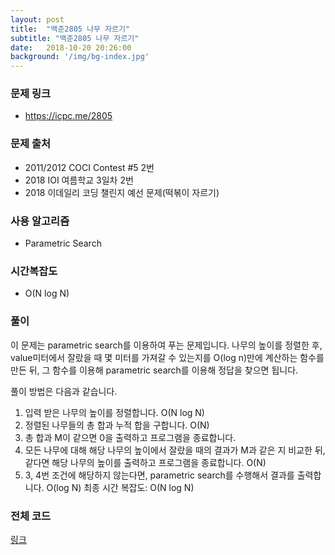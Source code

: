 ```yaml
---
layout: post
title:  "백준2805 나무 자르기"
subtitle: "백준2805 나무 자르기"
date:   2018-10-20 20:26:00
background: '/img/bg-index.jpg'
---
```


### 문제 링크
* https://icpc.me/2805

### 문제 출처
* 2011/2012 COCI Contest #5 2번
* 2018 IOI 여름학교 3일차 2번
* 2018 이데일리 코딩 챌린지 예선 문제(떡볶이 자르기)

### 사용 알고리즘
* Parametric Search

### 시간복잡도
* O(N log N)

### 풀이
이 문제는 parametric search를 이용하여 푸는 문제입니다.
나무의 높이를 정렬한 후, value미터에서 잘랐을 때 몇 미터를 가져갈 수 있는지를 O(log n)만에 계산하는 함수를 만든 뒤, 그 함수를 이용해 parametric search를 이용해 정답을 찾으면 됩니다.

풀이 방법은 다음과 같습니다.
1. 입력 받은 나무의 높이를 정렬합니다. O(N log N)
2. 정렬된 나무들의 총 합과 누적 합을 구합니다. O(N)
3. 총 합과 M이 같으면 0을 출력하고 프로그램을 종료합니다.
4. 모든 나무에 대해 해당 나무의 높이에서 잘랐을 때의 결과가 M과 같은 지 비교한 뒤, 같다면 해당 나무의 높이를 출력하고 프로그램을 종료합니다. O(N)
5. 3, 4번 조건에 해당하지 않는다면, parametric search를 수행해서 결과를 출력합니다. O(log N)
최종 시간 복잡도: O(N log N)


### 전체 코드
<a href = "https://github.com/justiceHui/BOJ/blob/master/COCI/2805.cpp">링크</a>
